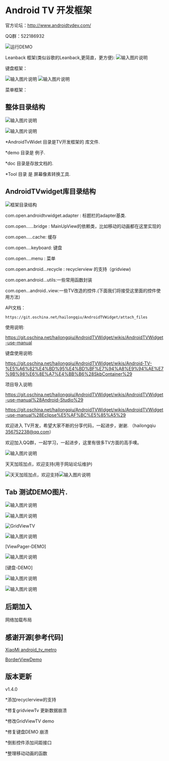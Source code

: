 # Android TV 开发框架

官方论坛：http://www.androidtvdev.com/ 

QQ群：522186932

![运行DEMO](https://git.oschina.net/hailongqiu/AndroidTVWidget/raw/master/doc/demo.gif?dir=0&filepath=doc%2Fdemo.gif&oid=f30160b097d319e464d106b39c6b5414acc9fdac&sha=9de6aa98d14c3c80d88f4dfb93a5064ba2614a81 "在这里输入图片标题")

Leanback 框架(类似谷歌的Leanback,更简直，更方便):
![输入图片说明](http://git.oschina.net/uploads/images/2016/0911/112714_3027c40f_111902.gif "在这里输入图片标题")


键盘框架：

![输入图片说明](http://git.oschina.net/uploads/images/2016/0528/012952_10a76d5c_111902.gif "在这里输入图片标题")
![输入图片说明](http://git.oschina.net/uploads/images/2016/0528/013009_c97c4191_111902.gif "在这里输入图片标题")

菜单框架：


## 整体目录结构

![输入图片说明](http://git.oschina.net/uploads/images/2016/0525/144035_11b9989b_111902.png "在这里输入图片标题")

![输入图片说明](http://git.oschina.net/uploads/images/2016/0525/144049_4f5dbe94_111902.png "在这里输入图片标题")

*AndroidTvWidet 目录是TV开发框架的 库文件.

*demo 目录是 例子.

*doc 目录是存放文档的.

*Tool 目录 是 屏幕像素转换工具.

## AndroidTVwidget库目录结构

![框架目录结构](http://git.oschina.net/uploads/images/2016/0505/155151_939fc32a_111902.png "在这里输入图片标题")

com.open.androidtvwidget.adapter : 标题栏的adapter基类.

com.open......bridge : MainUpView的依赖类，比如移动的动画都在这里实现的

com.open.....cache: 缓存

com.open....keyboard: 键盘

com.open....menu : 菜单

com.open.android...recycle : recyclerview 的支持（gridview)

com.open.android...utils:一些常用函数封装

com.open...android..view:一些TV改造的控件.(下面我们将接受这里面的控件使用方法)

API文档：

    https://git.oschina.net/hailongqiu/AndroidTVWidget/attach_files

使用说明: 

   https://git.oschina.net/hailongqiu/AndroidTVWidget/wikis/AndroidTVWidget-use-manual

键盘使用说明:
   
   https://git.oschina.net/hailongqiu/AndroidTVWidget/wikis/Android-TV-%E5%A6%82%E4%BD%95%E4%BD%BF%E7%94%A8%E9%94%AE%E7%9B%98%E6%8E%A7%E4%BB%B6%28SkbContainer%29

项目导入说明:
   
   https://git.oschina.net/hailongqiu/AndroidTVWidget/wikis/AndroidTVWidget-use-manual%28Android-Studio%29

   https://git.oschina.net/hailongqiu/AndroidTVWidget/wikis/AndroidTVWidget-use-manual%28Eclipse%E5%AF%BC%E5%85%A5%29


 欢迎进入 TV开发，希望大家不断的分享代码，一起进步，谢谢. （hailongqiu 356752238@qq.com）

欢迎加入QQ群，一起学习，一起进步，这里有很多TV方面的高手噢。
  
![输入图片说明](http://git.oschina.net/uploads/images/2016/0223/094451_e49419a7_111902.png "在这里输入图片标题")
 

天天加班加点，欢迎支持(用于网站论坛维护)

![天天加班加点，欢迎支持](http://git.oschina.net/uploads/images/2016/0310/133650_1cc016cc_111902.png "天天加班加点，欢迎支持")![输入图片说明](http://git.oschina.net/uploads/images/2016/0509/155346_0f462db8_111902.png "在这里输入图片标题")


## Tab 测试DEMO图片.
    
![输入图片说明](http://git.oschina.net/uploads/images/2016/0406/110716_e9f61513_111902.png "在这里输入图片标题")

![输入图片说明](http://git.oschina.net/uploads/images/2016/0406/110827_505fcc9c_111902.png "在这里输入图片标题")

![GridViewTV](http://git.oschina.net/uploads/images/2016/0428/112433_94b26833_111902.png "在这里输入图片标题")

![输入图片说明](http://git.oschina.net/uploads/images/2016/0406/110937_f5e73cf4_111902.png "在这里输入图片标题")

[ViewPager-DEMO]

![输入图片说明](http://git.oschina.net/uploads/images/2016/0406/111118_325845c8_111902.png "在这里输入图片标题")

[键盘-DEMO]

![输入图片说明](http://git.oschina.net/uploads/images/2016/0406/111129_38af8a29_111902.png "在这里输入图片标题")

![输入图片说明](http://git.oschina.net/uploads/images/2016/0422/204409_fc65ce11_111902.png "在这里输入图片标题")

## 后期加入
   
   网络加载布局

   
## 感谢开源[参考代码]
<p>
<a href="https://github.com/XiaoMi/android_tv_metro">XiaoMi android_tv_metro </a>
</p>
<p>
<a href="https://github.com/lf8289/BorderViewDemo">BorderViewDemo</a>
</p>


## 版本更新

v1.4.0 

*添加recyclerview的支持

*修复gridviewTv 更新数据崩溃

*修改GridViewTV demo

*修复键盘DEMO 崩溃

*倒影控件添加间距接口

*整理移动动画的函数